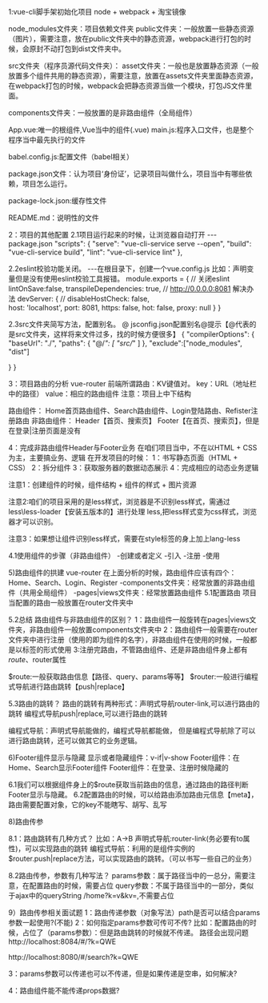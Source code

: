 1:vue-cli脚手架初始化项目
node + webpack + 淘宝镜像

node_modules文件夹：项目依赖文件夹
public文件夹：一般放置一些静态资源（图片），需要注意，放在public文件夹中的静态资源，webpack进行打包的时候，会原封不动打包到dist文件夹中。

src文件夹（程序员源代码文件夹）：
  asset文件夹：一般也是放置静态资源（一般放置多个组件共用的静态资源），需要注意，放置在assets文件夹里面静态资源，在webpack打包的时候，webpack会把静态资源当做一个模块，打包JS文件里面。

  components文件夹：一般放置的是非路由组件（全局组件）

  App.vue:唯一的根组件,Vue当中的组件(.vue)
  main.js:程序入口文件，也是整个程序当中最先执行的文件

babel.config.js:配置文件（babel相关）

package.json文件：认为项目‘身份证’，记录项目叫做什么，项目当中有哪些依赖，项目怎么运行。

package-lock.json:缓存性文件

README.md：说明性的文件








2：项目的其他配置
2.1项目运行起来的时候，让浏览器自动打开
---package.json 
  "scripts": {
    "serve": "vue-cli-service serve --open",
    "build": "vue-cli-service build",
    "lint": "vue-cli-service lint"
  },




2.2eslint校验功能关闭。
---在根目录下，创建一个vue.config.js
比如：声明变量但是没有使用eslint校验工具报错。
module.exports = {
  // 关闭eslint
  lintOnSave:false,
  transpileDependencies: true,
  // http://0.0.0.0:8081 解决办法
  devServer: {
    // disableHostCheck: false,           
    host: 'localhost',
    port: 8081,
    https: false,
    hot: false,
    proxy: null
  }
}

2.3src文件夹简写方法，配置别名。 @
jsconfig.json配置别名@提示【@代表的是src文件夹，这样将来文件过多，找的时候方便很多】
{
  "compilerOptions": {
    "baseUrl": "./",
    "paths": {
      "@/*": [
        "src/*"
      ]
    },
  "exclude":["node_modules", "dist"]

  }
}




3：项目路由的分析
vue-router
前端所谓路由：KV键值对。
key：URL（地址栏中的路径）
value：相应的路由组件
注意：项目上中下结构

路由组件：
Home首页路由组件、Search路由组件、Login登陆路由、Refister注册路由
非路由组件：
Header【首页、搜索页】
Footer【在首页、搜索页】，但是在登录|注册页面是没有





4：完成非路由组件Header与Footer业务
在咱们项目当中，不在以HTML + CSS为主，主要搞业务、逻辑
在开发项目的时候：
1：书写静态页面（HTML + CSS）
2：拆分组件
3：获取服务器的数据动态展示
4：完成相应的动态业务逻辑

注意1：创建组件的时候，组件结构 + 组件的样式 + 图片资源

注意2:咱们的项目采用的是less样式，浏览器是不识别less样式，需通过less\less-loader【安装五版本的】进行处理
less,把less样式变为css样式，浏览器才可以识别。


注意3：如果想让组件识别less样式，需要在style标签的身上加上lang-less

4.1使用组件的步骤（非路由组件）
-创建或者定义
-引入
-注册
-使用




5)路由组件的拱建
vue-router
在上面分析的时候，路由组件应该有四个：Home、Search、Login、Register
-components文件夹：经常放置的非路由组件（共用全局组件）
-pages|views文件夹：经常放置路由组件
5.1配置路由
项目当配置的路由一般放置在router文件夹中

5.2总结
路由组件与非路由组件的区别？
1：路由组件一般旋转在pages|views文件夹，非路由组件一般放置components文件夹中
2：路由组件一般需要在router文件夹中进行注册（使用的即为组件的名字），非路由组件在使用的时候，一般都是以标签的形式使用
3:注册完路由，不管路由组件、还是非路由组件身上都有$route、$router属性

$route:一般获取路由信息【路径、query、params等等】
$router:一般进行编程式导航进行路由跳转【push|replace】


5.3路由的跳转？
路由的跳转有两种形式：声明式导航router-link,可以进行路由的跳转
编程式导航push|replace,可以进行路由的跳转

编程式导航：声明式导航能做的，编程式导航都能做，
但是编程式导航除了可以进行路由跳转，还可以做其它的业务逻辑。





6)Footer组件显示与隐藏
显示或者隐藏组件：v-if|v-show
Footer组件：在Home、Search显示Footer组件
Footer组件：在登录、注册时候隐藏的

6.1我们可以根据组件身上的$route获取当前路由的信息，通过路由的路径判断Footer显示与隐藏。
6.2配置路由的时候，可以给路由添加路由元信息【meta】，路由需要配置对象，它的key不能瞎写、胡写、乱写





8)路由传参

8.1：路由跳转有几种方式？
比如：A->B
声明式导航:router-link(务必要有to属性)，可以实现路由的跳转
编程式导航：利用的是组件实例的$router.push|replace方法，可以实现路由的跳转。（可以书写一些自己的业务）

8.2路由传参，参数有几种写法？
params参数：属于路径当中的一总分，需要注意，在配置路由的时候，需要占位
query参数：不属于路径当中的一部分，类似于ajax中的queryString  /home?k=v&kv=,不需要占位




9）路由传参相关面试题
1：路由传递参数（对象写法）path是否可以结合params参数一起使用?(不能)
2：如何指定params参数可传可不传?
比如：配置路由的时候，占位了（params参数）：但是路由跳转的时候就不传递。
路径会出现问题
http://localhost:8084/#/?k=QWE

http://localhost:8080/#/search?k=QWE


3：params参数可以传递也可以不传递，但是如果传递是空串，如何解决?

4：路由组件能不能传递props数据?